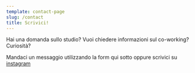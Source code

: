 ```yaml
---
template: contact-page
slug: /contact
title: Scrivici!
---
```

Hai una domanda sullo studio? Vuoi chiedere informazioni sul co-working? Curiosità?

Mandaci un messaggio utilizzando la form qui sotto oppure scrivici su [instagram](https://www.instagram.com/sketchstudios_carpi/)